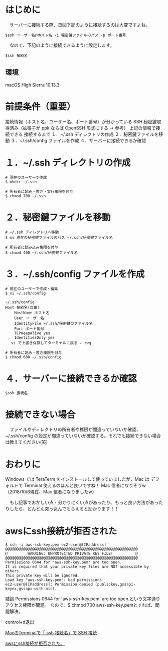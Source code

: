 
# はじめに

　サーバーに接続する際、毎回下記のように接続するのは大変ですよね。

    $ssh ユーザー名@ホスト名 -i 秘密鍵ファイルのパス -p ポート番号
　なので、下記のように接続できるように設定します。

    $ssh 接続名

## 環境

macOS High Sierra 10.13.3

# 前提条件（重要）

接続情報（ホスト名、ユーザー名、ポート番号）が分かっている
SSH 秘密鍵取得済み（拡張子が ppk ならば OpenSSH 形式にする → 参考）
上記の情報で接続できる
接続するまで
１．~/.ssh ディレクトリの作成
２．秘密鍵ファイルを移動
３．~/.ssh/config ファイルを作成
４．サーバーに接続できるか確認

# １．~/.ssh ディレクトリの作成

    # 現在のユーザーで作成
    $ mkdir ~/.ssh
    
    # 所有者に読み・書き・実行権限を付与
    $ chmod 700 ~/.ssh

# ２．秘密鍵ファイルを移動

    # ~/.ssh ディレクトリへ移動
    $ mv 現在の秘密鍵ファイルのパス ~/.ssh/秘密鍵ファイル名
    
    # 所有者に読み込み権限を付与
    $ chmod 400 ~/.ssh/秘密鍵ファイル名

# ３．~/.ssh/config ファイルを作成

    # 現在のユーザーで作成・編集
    $ vi ~/.ssh/config
    
    ~/.ssh/config
    Host 接続名(自由)
        HostName ホスト名
        User ユーザー名
        IdentityFile ~/.ssh/秘密鍵のファイル名
        Port ポート番号
        TCPKeepAlive yes
        IdentitiesOnly yes
    　 vi で上書き保存してターミナルに戻る ← :wq
    
    # 所有者に読み・書き権限を付与
    $ chmod 600 ~/.ssh/config

# ４．サーバーに接続できるか確認

    $ssh 接続名

# 接続できない場合

　ファイルやディレクトリの所有者や権限が間違っていないか確認、~/.ssh/config の設定が間違っていないか確認する。それでも接続できない場合は教えてください(笑)

# おわりに

Windows では TeraTerm をインストールして使っていましたが、Mac は デフォルトで Terminal 使えるのほんと良いですね！ Mac 信者になりそうw （2018/10/6現在、Mac 信者になりましたw）

　もし記事でおかしい点・分かりにくい点があったり、もっと良い方法があったりしたら、どんどん突っ込んでもらえると助かります！！

# awsにssh接続が拒否された

    $ ssh -i aws-ssh-key.pem ec2-user@[IPaddress]
    @@@@@@@@@@@@@@@@@@@@@@@@@@@@@@@@@@@@@@@@@@@@@@@@@@@@@@@@@@@
    @         WARNING: UNPROTECTED PRIVATE KEY FILE!          @
    @@@@@@@@@@@@@@@@@@@@@@@@@@@@@@@@@@@@@@@@@@@@@@@@@@@@@@@@@@@
    Permissions 0644 for 'aws-ssh-key.pem' are too open.
    It is required that your private key files are NOT accessible by others.
    This private key will be ignored.
    Load key "aws-ssh-key.pem": bad permissions
    ec2-user@[IPaddress]: Permission denied (publickey,gssapi-keyex,gssapi-with-mic).

結論
    Permissions 0644 for 'aws-ssh-key.pem' are too open.という文字通りアクセス権限が問題。
    なので、$ chmod 700 aws-ssh-key.pemとすれば、問題解決。

control+d退出

[MacのTerminalで「 ssh 接続名」で SSH 接続](https://qiita.com/blendthink/items/d31e5c19751644129efc)

[awsにssh接続が拒否された。](https://qiita.com/hanlio/items/c8a89244be67b1ec5b63)
